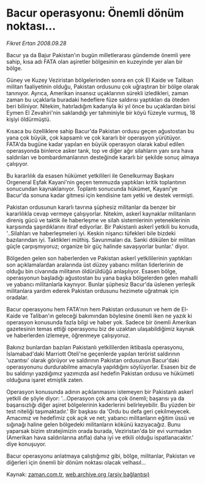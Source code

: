 # Bacur operasyonu: Önemli dönüm noktası...

*Fikret Ertan 2008.09.28*

<tr><td class="metin" colspan="2" style="padding-top: 20px; padding-left: 5px; padding-right: 10px;">Bacur ya da Bajur Pakistan'ın bugün milletlerarası gündemde önemli yere sahip, kısa adı FATA olan aşiretler bölgesinin en kuzeyinde yer alan bir bölge.</td></tr><tr><td class="metin" colspan="2" style="padding-top: 20px; padding-left: 5px; padding-right: 10px;"><p>Güney ve Kuzey Veziristan bölgelerinden sonra en çok El Kaide ve Taliban militan faaliyetinin olduğu, Pakistan ordusunu çok uğraştıran bir bölge olarak tanınıyor. Ayrıca, Amerikan insansız uçaklarının sürekli izledikleri, zaman zaman bu uçaklarla buradaki hedeflere füze saldırısı yaptıkları da öteden beri biliniyor. Nitekim, hatırladığım kadarıyla iki yıl önce bu uçaklardan birisi Eymen El Zevahiri'nin saklandığı yer tahminiyle bir köyü füzeyle vurmuş, 18 kişiyi öldürmüştü.
<p>Kısaca bu özelliklere sahip Bacur'da Pakistan ordusu geçen ağustostan bu yana çok büyük, çok kapsamlı ve çok kararlı bir operasyon yürütüyor. FATA'da bugüne kadar yapılan en büyük operasyon olarak kabul edilen operasyonda binlerce asker tank, top ve diğer ağır silahların yanı sıra hava saldırıları ve bombardımanlarının desteğinde kararlı bir şekilde sonuç almaya çalışıyor.
<p>Bu kararlılık da esasen hükümet yetkilileri ile Genelkurmay Başkanı Orgeneral Eşfak Kayani'nin geçen temmuzda yaptıkları kritik toplantının sonucundan kaynaklanıyor. Toplantı sonucunda hükümet, Kayani'ye Bacur'da sonuna kadar gitmesi için kendisine tam yetki ve destek vermişti.
<p>Pakistan ordusunun kararlı tavrına şüphesiz militanlar da benzer bir kararlılıkla cevap vermeye çalışıyorlar. Nitekim, askerî kaynaklar militanların direniş gücü ve taktik ile haberleşme ve silah sistemlerinin yeteneklerinin karşısında şaşırdıklarını itiraf ediyorlar. Bir Pakistanlı askerî yetkili bu konuda, '..Silahları ve haberleşmeleri iyi. Keskin nişancı tüfekleri bile bizdeki bazılarından iyi. Taktikleri müthiş. Savunmaları da. Sanki dökülen bir militan güçle çarpışmıyoruz; organize bir güç halinde savaşıyorlar bunlar.' diyor.
<p>Bölgeden gelen son haberlerden ve Pakistan askerî yetkililerinin yaptıkları son açıklamalardan aralarında üst düzey yabancı militan liderlerinin de olduğu bin civarında militanın öldürüldüğü anlaşılıyor. Esasen bölge, operasyonun başladığı ağustostan bu yana başka bölgelerden gelen mahalli ve yabancı militanlarla kaynıyor. Bunlar şüphesiz Bacur'da üslenen yerleşik militanlara yardım ederek Pakistan ordusunu hezimete uğratmak için oradalar.
<p>Bacur operasyonu hem FATA'nın hem Pakistan ordusunun ve hem de El-Kaide ve Taliban'ın geleceği bakımından böylesine önemli iken ne yazık ki operasyon konusunda fazla bilgi ve haber yok. Sadece bir önemli Amerikan gazetesinin temas ettiği operasyonu biz de uzaktan ulaşabildiğimiz kaynak ve haberlerden izlemeye, öğrenmeye çalışıyoruz.
<p>Bakınız bunlardan bazıları Pakistanlı yetkililerden iktibasla operasyonu, İslamabad'daki Marriott Oteli'ne geçenlerde yapılan terörist saldırının 'uzantısı' olarak görüyor ve saldırının Pakistan ordusunun Bacur'daki operasyonunu durdurabilme amacıyla yapıldığını söylüyorlar. Esasen biz de bu saldırıyı yazdığımız yazımızda asıl hedefin Pakistan ordusu ve hükümeti olduğuna işaret etmiştik zaten.
<p>Operasyon konusunda adının açıklanmasını istemeyen bir Pakistanlı askerî yetkili de şöyle diyor: '...Operasyon çok ama çok önemli; başarısı ya da başarısızlığı diğer aşiret bölgelerinin kaderlerini belirleyebilir. Bu yüzden bir test niteliği taşımaktadır.' Bir başkası da 'Ordu bu defa geri çekilmeyecek. Amacımız ve hedefimiz çok açık ve net; yabancı militanların eğitim üssü ve sığınağı haline gelen bölgedeki militanların kökünü kazıyacağız. Bunu yaparsak bizim stratejimizin orada burada, Veziristan'da bir evi vurmadan (Amerikan hava saldırılarına atıfla) daha iyi ve etkili olduğu ispatlanacaktır.' diye konuşuyor.
<p>Bacur operasyonu anlatmaya çalıştığımız gibi, bölge, militanlar, Pakistan ve diğerleri için önemli bir dönüm noktası olacak velhasıl...<br/></p></p></p></p></p></p></p></p></p></td></tr>

Kaynak: [zaman.com.tr](http://zaman.com.tr/yazar.do?yazino=743553), [web.archive.org (arşiv bağlantısı)](http://web.archive.org/web/20081010210520/http://www.zaman.com.tr:80/yazar.do?yazino=743553)

